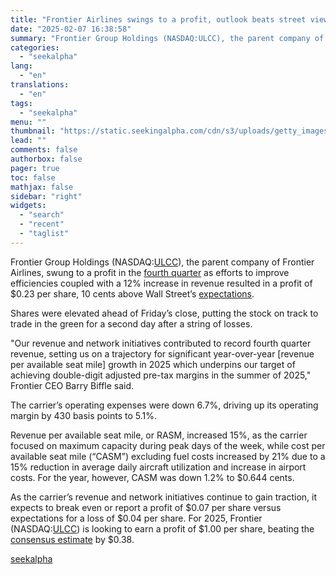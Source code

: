 ```yaml
---
title: "Frontier Airlines swings to a profit, outlook beats street view"
date: "2025-02-07 16:38:58"
summary: "Frontier Group Holdings (NASDAQ:ULCC), the parent company of Frontier Airlines, swung to a profit in the fourth quarter as efforts to improve efficiencies coupled with a 12% increase in revenue resulted in a profit of $0.23 per share, 10 cents above Wall Street’s expectations. Shares were elevated ahead of Friday’s..."
categories:
  - "seekalpha"
lang:
  - "en"
translations:
  - "en"
tags:
  - "seekalpha"
menu: ""
thumbnail: "https://static.seekingalpha.com/cdn/s3/uploads/getty_images/1158487368/image_1158487368.jpg"
lead: ""
comments: false
authorbox: false
pager: true
toc: false
mathjax: false
sidebar: "right"
widgets:
  - "search"
  - "recent"
  - "taglist"
---
```


Frontier Group Holdings (NASDAQ:[ULCC](https://seekingalpha.com/symbol/ULCC "Frontier Group Holdings, Inc.")), the parent company of Frontier Airlines, swung to a profit in the [fourth quarter](https://seekingalpha.com/news/4405100-frontier-group-beats-q4-top-line-and-bottom-line-estimates-initiates-fy25-outlook "fourth quarter") as efforts to improve efficiencies coupled with a 12% increase in revenue resulted in a profit of $0.23 per share, 10 cents above Wall Street’s [expectations](https://seekingalpha.com/symbol/ULCC/earnings "expectations").

Shares were elevated ahead of Friday’s close, putting the stock on track to trade in the green for a second day after a string of losses.

"Our revenue and network initiatives contributed to record fourth quarter revenue, setting us on a trajectory for significant year-over-year [revenue per available seat mile] growth in 2025 which underpins our target of achieving double-digit adjusted pre-tax margins in the summer of 2025," Frontier CEO Barry Biffle said.

The carrier’s operating expenses were down 6.7%, driving up its operating margin by 430 basis points to 5.1%.

Revenue per available seat mile, or RASM, increased 15%, as the carrier focused on maximum capacity during peak days of the week, while cost per available seat mile (“CASM”) excluding fuel costs increased by 21% due to a 15% reduction in average daily aircraft utilization and increase in airport costs. For the year, however, CASM was down 1.2% to $0.644 cents.

As the carrier’s revenue and network initiatives continue to gain traction, it expects to break even or report a profit of $0.07 per share versus expectations for a loss of $0.04 per share. For 2025, Frontier (NASDAQ:[ULCC](https://seekingalpha.com/symbol/ULCC "Frontier Group Holdings, Inc.")) is looking to earn a profit of $1.00 per share, beating the [consensus estimate](https://seekingalpha.com/symbol/ULCC/earnings/estimates?period=quarterly "consensus estimate") by $0.38.

[seekalpha](https://seekingalpha.com/news/4405103-frontier-airlines-swings-to-a-profit-outlook-beats-street-view)
